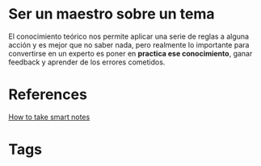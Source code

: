 # Ser un maestro sobre un tema
El conocimiento teórico nos permite aplicar una serie de reglas a alguna acción y es mejor que no saber nada, pero realmente lo importante para convertirse en un experto es poner en **practica ese conocimiento**, ganar feedback y aprender de los errores cometidos.

# References
[How to take smart notes](https://www.goodreads.com/book/show/34507927-how-to-take-smart-notes)


# Tags